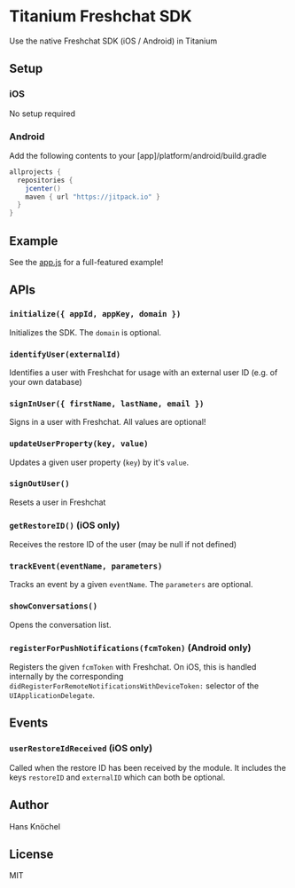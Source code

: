 # Titanium Freshchat SDK

Use the native Freshchat SDK (iOS / Android) in Titanium

## Setup

### iOS

No setup required

### Android

Add the following contents to your [app]/platform/android/build.gradle
```gradle
allprojects {
  repositories {
    jcenter()
    maven { url "https://jitpack.io" }
  }
}
```

## Example

See the [app.js](./example/app.js) for a full-featured example!

## APIs

### `initialize({ appId, appKey, domain })`

Initializes the SDK. The `domain` is optional.

### `identifyUser(externalId)`

Identifies a user with Freshchat for usage with an external user ID (e.g. of your own database)

### `signInUser({ firstName, lastName, email })`

Signs in a user with Freshchat. All values are optional!

### `updateUserProperty(key, value)`

Updates a given user property (`key`) by it's `value`.

### `signOutUser()`

Resets a user in Freshchat

### `getRestoreID()` (iOS only)

Receives the restore ID of the user (may be null if not defined)

### `trackEvent(eventName, parameters)`

Tracks an event by a given `eventName`. The `parameters` are optional.

### `showConversations()`

Opens the conversation list.

### `registerForPushNotifications(fcmToken)` (Android only)

Registers the given `fcmToken` with Freshchat. On iOS, this is handled internally by
the corresponding `didRegisterForRemoteNotificationsWithDeviceToken:` selector of the
`UIApplicationDelegate`.

## Events

### `userRestoreIdReceived` (iOS only)

Called when the restore ID has been received by the module. It includes the
keys `restoreID` and `externalID` which can both be optional.

## Author

Hans Knöchel

## License

MIT
